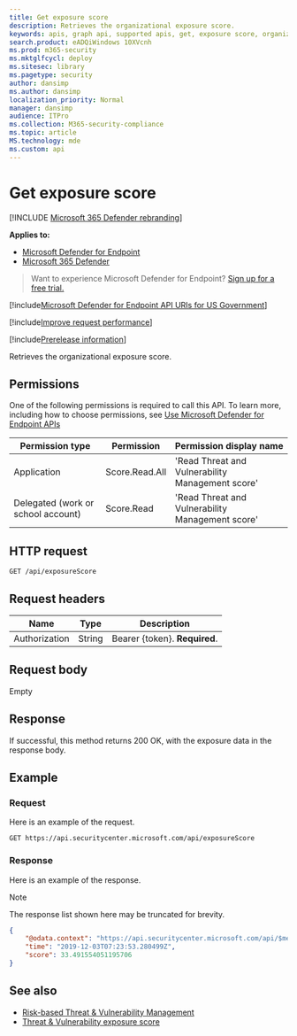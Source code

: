 ```yaml
---
title: Get exposure score
description: Retrieves the organizational exposure score.
keywords: apis, graph api, supported apis, get, exposure score, organizational exposure score
search.product: eADQiWindows 10XVcnh
ms.prod: m365-security
ms.mktglfcycl: deploy
ms.sitesec: library
ms.pagetype: security
author: dansimp
ms.author: dansimp
localization_priority: Normal
manager: dansimp
audience: ITPro
ms.collection: M365-security-compliance
ms.topic: article
MS.technology: mde
ms.custom: api
---
```


# Get exposure score

[!INCLUDE [Microsoft 365 Defender rebranding](../../includes/microsoft-defender.md)]

**Applies to:**
- [Microsoft Defender for Endpoint](https://go.microsoft.com/fwlink/p/?linkid=2154037)
- [Microsoft 365 Defender](https://go.microsoft.com/fwlink/?linkid=2118804)

> Want to experience Microsoft Defender for Endpoint? [Sign up for a free trial.](https://signup.microsoft.com/create-account/signup?products=7f379fee-c4f9-4278-b0a1-e4c8c2fcdf7e&ru=https://aka.ms/MDEp2OpenTrial?ocid=docs-wdatp-exposedapis-abovefoldlink)

[!include[Microsoft Defender for Endpoint API URIs for US Government](../../includes/microsoft-defender-api-usgov.md)]

[!include[Improve request performance](../../includes/improve-request-performance.md)]

[!include[Prerelease information](../../includes/prerelease.md)]

Retrieves the organizational exposure score.

## Permissions

One of the following permissions is required to call this API. To learn more, including how to choose permissions, see [Use Microsoft Defender for Endpoint APIs](apis-intro.md)

Permission type|Permission|Permission display name
---|---|---
Application|Score.Read.All|'Read Threat and Vulnerability Management score'
Delegated (work or school account)|Score.Read|'Read Threat and Vulnerability Management score'

## HTTP request

```http
GET /api/exposureScore
```

## Request headers

Name|Type|Description
---|---|---
Authorization|String|Bearer {token}. **Required**.

## Request body

Empty

## Response

If successful, this method returns 200 OK, with the exposure data in the response body.

## Example

### Request

Here is an example of the request.

```http
GET https://api.securitycenter.microsoft.com/api/exposureScore
```

### Response

Here is an example of the response.

> [!NOTE]
> The response list shown here may be truncated for brevity.

```json
{
    "@odata.context": "https://api.securitycenter.microsoft.com/api/$metadata#ExposureScore/$entity",
    "time": "2019-12-03T07:23:53.280499Z",
    "score": 33.491554051195706
}
```

## See also

- [Risk-based Threat & Vulnerability Management](/microsoft-365/security/defender-endpoint/next-gen-threat-and-vuln-mgt)
- [Threat & Vulnerability exposure score](/microsoft-365/security/defender-endpoint/tvm-exposure-score)
